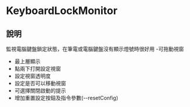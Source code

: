 # KeyboardLockMonitor

## 說明
監視電腦鍵盤鎖定狀態，在筆電或電腦鍵盤沒有顯示燈號時很好用
 -可拖動視窗
 - 最上層顯示
 - 點兩下打開設定視窗
 - 設定視窗透明度
 - 設定是否可以移動視窗
 - 可選擇關閉啟動的提示
 - 增加重置設定按鈕及指令參數(--resetConfig)
 
